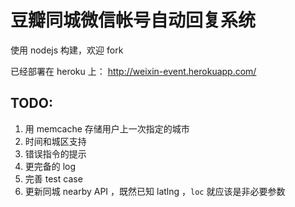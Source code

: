 # 豆瓣同城微信帐号自动回复系统

使用 nodejs 构建，欢迎 fork

已经部署在 heroku 上： http://weixin-event.herokuapp.com/

## TODO:

1. 用 memcache 存储用户上一次指定的城市
2. 时间和城区支持
3. 错误指令的提示
4. 更完备的 log
5. 完善 test case
6. 更新同城 nearby API ，既然已知 latlng ，`loc` 就应该是非必要参数

